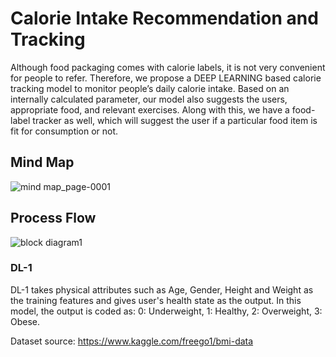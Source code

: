 # Calorie Intake Recommendation and Tracking
Although food packaging comes with calorie labels, it is not very convenient for people to refer. Therefore, we propose a DEEP LEARNING based
calorie tracking model to monitor people’s daily calorie intake. Based on an internally calculated parameter, our model also suggests
the users, appropriate food, and relevant exercises. Along with this, we have a food-label tracker as well, which will suggest the user if a particular food item is fit for consumption or not. 

## Mind Map

![mind map_page-0001](https://user-images.githubusercontent.com/57681462/84494924-ee051000-acc7-11ea-8002-406ca78bba20.jpg)

## Process Flow

![block diagram1](https://user-images.githubusercontent.com/57681462/84495028-20167200-acc8-11ea-91ca-4f9a76cfdf4e.png)

### DL-1
DL-1 takes physical attributes such as Age, Gender, Height and Weight as the training features and gives user's health state as the output.
In this model, the output is coded as: 
0: Underweight,
1: Healthy,
2: Overweight,
3: Obese. 

Dataset source: https://www.kaggle.com/freego1/bmi-data

